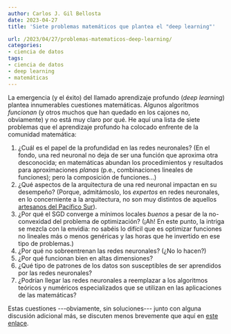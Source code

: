 ```yaml
---
author: Carlos J. Gil Bellosta
date: 2023-04-27
title: 'Siete problemas matemáticos que plantea el "deep learning"'

url: /2023/04/27/problemas-matematicos-deep-learning/
categories:
- ciencia de datos
tags:
- ciencia de datos
- deep learning
- matemáticas
---
```


La emergencia (y el éxito) del llamado aprendizaje profundo (_deep learning_) plantea innumerables cuestiones matemáticas. Algunos algoritmos _funcionan_ (y otros muchos que han quedado en los cajones no, obviamente) y no está muy claro por qué. He aquí una lista de siete problemas que el aprendizaje profundo ha colocado enfrente de la comunidad matemática:

1. ¿Cuál es el papel de la profundidad en las redes neuronales? (En el fondo, una red neuronal no deja de ser una función que aproxima otra desconocida; en matemáticas abundan los procedimientos y resultados para aproximaciones _planas_ (p.e., combinaciones lineales de funciones); pero la composición de funciones...)
2. ¿Qué aspectos de la arquitectura de una red neuronal impactan en su desempeño? (Porque, admitámoslo, los _expertos_ en redes neuronales, en lo concerniente a la arquitectura, no son muy distintos de aquellos [artesanos del Pacífico Sur](https://piensoluegohesobrevivido.es/2022/quien-construye-cosas/)).
3. ¿Por qué el SGD converge a mínimos locales _buenos_ a pesar de la no-convexidad del problema de optimización? (¡Ah! En este punto, la intriga se mezcla con la envidia: no sabéis lo difícil que es optimizar funciones no lineales más o menos genéricas y las horas que he invertido en ese tipo de problemas.)
4. ¿Por qué no sobreentrenan las redes neuronales? (¿No lo hacen?)
5. ¿Por qué funcionan bien en altas dimensiones?
6. ¿Qué tipo de patrones de los datos son susceptibles de ser aprendidos por las redes neuronales?
7. ¿Podrían llegar las redes neuronales a reemplazar a los algoritmos teóricos y numéricos especializados que se utilizan en las aplicaciones de las matemáticas?

Estas cuestiones ---obviamente, sin soluciones--- junto con alguna discusión adicional más, se discuten menos brevemente que aquí en
[este enlace](https://arxiv.org/abs/2203.08890).